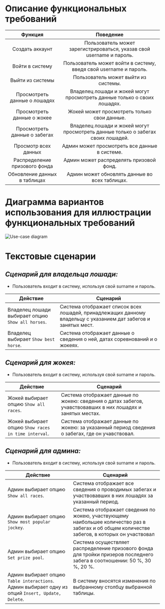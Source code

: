 # Описание функциональных требований

| Функция                          | Поведение                                                                                   |
|:--------------------------------:|:-------------------------------------------------------------------------------------------:|
| Создать аккаунт        | Пользователь может зарегистрироваться, указав свой username и пароль.                       |
| Войти в систему                   | Пользователь может войти в систему, введя свой username и пароль.                           |
| Выйти из системы                  | Пользователь может выйти из системы.
| Просмотреть данные о лошадях | Владелец лошади и жокей могут просмотреть данные только о своих лошадях.  |
| Просмотреть данные о жокее            | Жокей может просмотреть только свои данные.    |
| Просмотреть данные о забегах | Владелец лошади и жокей могут просмотреть данные только о забегах своих лошадей. |
| Просмотр всех данных             | Админ может просмотреть все данные в системе.                                               |
| Распределение призового фонда    | Админ может распределять призовой фонд.                                                     |
| Обновление данных в таблицах     | Админ может обновлять данные во всех таблицах.                                              |

# Диаграмма вариантов использования для иллюстрации функциональных требований
![Use-case diagram](https://github.com/xenia155/task4/blob/main/images/use-case.jpg?raw=true)

# Текстовые сценарии

## *Сценарий для владельца лошади:*

- Пользователь входит в систему, используя свой surname и пароль.

| Действие | Сценарий |
|---------------------------------------------------|-----------------------------------------------------------------------------------------------------------------|
| Владелец лошади выбирает опцию `Show all horses`. |  Система отображает список всех лошадей, принадлежащих данному владельцу с указанием дат забегов и занятых мест.|
| Владелец выбирает `Show best horse`.              | Система отображает данные о сведения о ней, датах соревнований и о жокеях.                                      |


## *Сценарий для жокея:*

- Пользователь входит в систему, используя свой surname и пароль.

| Действие              | Сценарий |
|-----------------------------------------------------|--------------------------------------------------------------------------------------------------------------|
| Жокей выбирает опцию `Show all races`.              | Система отображает данные по жокею: сведения о датах забегов, учавствовавших в них лошадях и занятых местах. |
| Жокей выбирает опцию `Show races in time interval`. | Система отображает данные по жокею: за указанный период сведения о забегах, где он учавствовал.              |


## *Сценарий для админа:*

- Пользователь входит в систему, используя свой surname и пароль.

| Действие                                                            | Сценарий                                    |
|---------------------------------------------------------------------------------------------------|-----------------------------------------------------------------------------------------------------------------------------------------------|
| Админ выбирает опцию `Show all races`.     | Система отображает все сведения о проводимых забегах и участвовавших в них лошадях за указанный период.                                       |
| Админ выбирает опцию `Show most popular jockey`.                                                  | Система отображает сведения по жокею, участвующему наибольшее количество раз в забегах и об общем количестве забегов, в которых он участвовал |
| Админ выбирает опцию `Set prize pool`.                                                            | Система осуществляет распределение призового фонда для тройки призеров последнего забега в соотношении: 50 %, 30 %, 20 %.                     |
| Админ выбирает опцию `Table interactions`. Админ выбирает одну из опций `Insert, Update, Delete`. | В систему вносятся изменения по выбранному столбцу выбранной таблицы.                                                                         |
